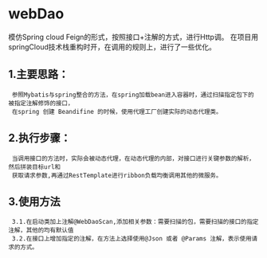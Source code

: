 # webDao

模仿Spring cloud Feign的形式，按照接口+注解的方式，进行Http调。 
在项目用springCloud技术栈重构时开，在调用的规则上，进行了一些优化。

## 1.主要思路：
     参照Mybatis与spring整合的方法，在spring加载bean进入容器时，通过扫描指定包下的被指定注解修饰的接口，
     在spring 创建 Beandifine 的时候，使用代理工厂创建实际的动态代理类。



## 2.执行步骤：
     当调用接口的方法时，实际会被动态代理，在动态代理的内部，对接口进行关键参数的解析，然后拼装目标url和
     获取请求参数,再通过RestTemplate进行ribbon负载均衡调用其他的微服务。



## 3.使用方法
     3.1.在启动类加上注解@WebDaoScan,添加相关参数：需要扫描的包，需要扫描的接口的指定注解，其他的均有默认值
     3.2.在接口上增加指定的注解，在方法上选择使用@Json 或者 @Params 注解，表示使用请求的方式。
    
     
